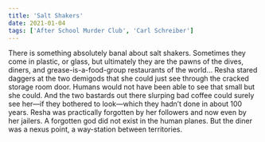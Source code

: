 ```yaml
---
title: 'Salt Shakers'
date: 2021-01-04
tags: ['After School Murder Club', 'Carl Schreiber']
---
```


There is something absolutely banal about salt shakers.  Sometimes they come in plastic, or glass, but ultimately they are the pawns of the dives, diners, and grease-is-a-food-group restaurants of the world... Resha stared daggers at the two demigods that she could just see through the cracked storage room door.  Humans would not have been able to see that small but she could.  And the two bastards out there slurping bad coffee could surely see her—if they bothered to look—which they hadn’t done in about 100 years. Resha was practically forgotten by her followers and now even by her jailers.  A forgotten god did not exist in the human planes.  But the diner was a nexus point, a way-station between territories.
